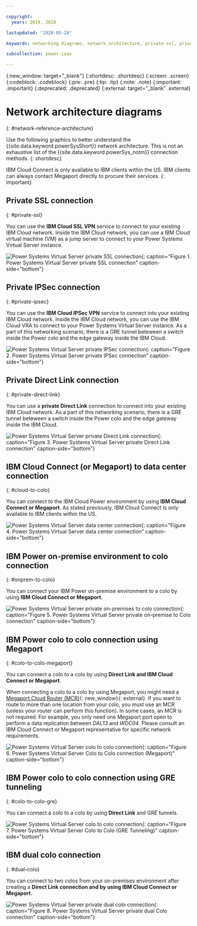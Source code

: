 ```yaml
---

copyright:
  years: 2019, 2020

lastupdated: "2020-05-20"

keywords: networking diagrams, network architecture, private ssl, private ipsec, direct link, colocation, data center, cloud connect, megaport

subcollection: power-iaas

---
```


{:new_window: target="_blank"}
{:shortdesc: .shortdesc}
{:screen: .screen}
{:codeblock: .codeblock}
{:pre: .pre}
{:tip: .tip}
{:note: .note}
{:important: .important}
{:deprecated: .deprecated}
{:external: target="_blank" .external}

# Network architecture diagrams
{: #network-reference-architecture}

Use the following graphics to better understand the {{site.data.keyword.powerSysShort}} network architecture. This is not an exhaustive list of the {{site.data.keyword.powerSys_notm}} connection methods.
{: shortdesc}

IBM Cloud Connect is only available to IBM clients within the US. IBM clients can always contact Megaport directly to procure their services.
{: important}

## Private SSL connection
{: #private-ssl}

You can use the **IBM Cloud SSL VPN** service to connect to your existing IBM Cloud network. Inside the IBM Cloud network, you can use a IBM Cloud virtual machine (VM) as a jump server to connect to your Power Systems Virtual Server instance.

  ![Power Systems Virtual Server private SSL connection](./images/network-private-ssl.png "Power Systems Virtual Server private SSL connection"){: caption="Figure 1. Power Systems Virtual Server private SSL connection" caption-side="bottom"}

## Private IPSec connection
{: #private-ipsec}

You can use the **IBM Cloud IPSec VPN** service to connect into your existing IBM Cloud network. Inside the IBM Cloud network, you can use the IBM Cloud VRA to connect to your Power Systems Virtual Server instance. As a part of this networking scenario, there is a GRE tunnel beteween a switch inside the Power colo and the edge gateway inside the IBM Cloud.

  ![Power Systems Virtual Server private IPSec connection](./images/network-private-ipsec.png "Power Systems Virtual Server private IPSec connection"){: caption="Figure 2. Power Systems Virtual Server private IPSec connection" caption-side="bottom"}

## Private Direct Link connection
{: #private-direct-link}

You can use a **private Direct Link** connection to connect into your existing IBM Cloud network. As a part of this networking scenario, there is a GRE tunnel beteween a switch inside the Power colo and the edge gateway inside the IBM Cloud.

  ![Power Systems Virtual Server private Direct Link connection](./images/network-private-direct-link.png "Power Systems Virtual Server private Direct Link connection"){: caption="Figure 3. Power Systems Virtual Server private Direct Link connection" caption-side="bottom"}

## IBM Cloud Connect (or Megaport) to data center connection
{: #cloud-to-colo}

You can connect to the IBM Cloud Power environment by using **IBM Cloud Connect or Megaport**. As stated previously, IBM Cloud Connect is only available to IBM clients within the US.

  ![Power Systems Virtual Server data center connection](./images/network-cloud-colo.png "Power Systems Virtual Server data center connection"){: caption="Figure 4. Power Systems Virtual Server data center connection" caption-side="bottom"}

## IBM Power on-premise environment to colo connection
{: #onprem-to-colo}

You can connect your IBM Power on-premise environment to a colo by using **IBM Cloud Connect or Megaport**.

  ![Power Systems Virtual Server private on-premises to colo connection](./images/network-onprem-colo.png "Power Systems Virtual Server private on-premises to colo connection"){: caption="Figure 5. Power Systems Virtual Server private on-premise to Colo connection" caption-side="bottom"}

## IBM Power colo to colo connection using Megaport
{: #colo-to-colo-megaport}

You can connect a colo to a colo by using **Direct Link and IBM Cloud Connect or Megaport**.

When connecting a colo to a colo by using Megaport, you might need a [Megaport Cloud Router (MCR)](https://knowledgebase.megaport.com/megaport-cloud-router/what-is-mcr/){: new_window}{: external}. If you want to route to more than one location from your colo, you must use an MCR (unless your router can perform this function). In some cases, an MCR is not required. For example, you only need one Megaport port open to perform a data replication between *DAL13* and *WDC04*. Please consult an IBM Cloud Connect or Megaport representative for specific network requirements.

  ![Power Systems Virtual Server colo to colo connection](./images/network-colo-to-colo-megaport.png "Power Systems Virtual Server Colo to Colo connection"){: caption="Figure 6. Power Systems Virtual Server Colo to Colo connection (Megaport)" caption-side="bottom"}

## IBM Power colo to colo connection using GRE tunneling
{: #colo-to-colo-gre}

You can connect a colo to a colo by using **Direct Link** and GRE tunnels.

  ![Power Systems Virtual Server colo to colo connection](./images/network-colo-to-colo-gre.png "Power Systems Virtual Server Colo to Colo connection"){: caption="Figure 7. Power Systems Virtual Server Colo to Colo (GRE Tunneling)" caption-side="bottom"}

## IBM dual colo connection
{: #dual-colo}

You can connect to two colos from your on-premises environment after creating a **Direct Link connection and by using IBM Cloud Connect or Megaport**.

  ![Power Systems Virtual Server private dual colo connection](./images/network-dual-colo.png "Power Systems Virtual Server private dual colo connection"){: caption="Figure 8. Power Systems Virtual Server private dual Colo connection" caption-side="bottom"}
